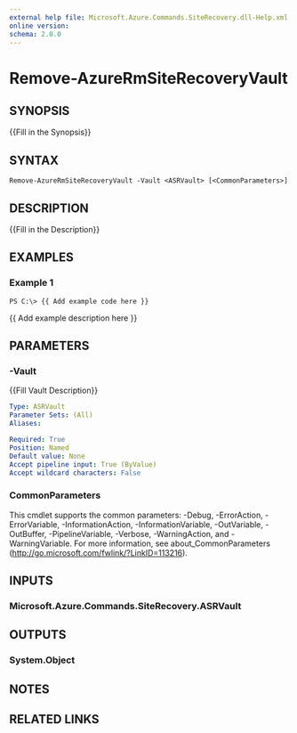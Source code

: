 ```yaml
---
external help file: Microsoft.Azure.Commands.SiteRecovery.dll-Help.xml
online version: 
schema: 2.0.0
---
```


# Remove-AzureRmSiteRecoveryVault

## SYNOPSIS
{{Fill in the Synopsis}}

## SYNTAX

```
Remove-AzureRmSiteRecoveryVault -Vault <ASRVault> [<CommonParameters>]
```

## DESCRIPTION
{{Fill in the Description}}

## EXAMPLES

### Example 1
```
PS C:\> {{ Add example code here }}
```

{{ Add example description here }}

## PARAMETERS

### -Vault
{{Fill Vault Description}}

```yaml
Type: ASRVault
Parameter Sets: (All)
Aliases: 

Required: True
Position: Named
Default value: None
Accept pipeline input: True (ByValue)
Accept wildcard characters: False
```

### CommonParameters
This cmdlet supports the common parameters: -Debug, -ErrorAction, -ErrorVariable, -InformationAction, -InformationVariable, -OutVariable, -OutBuffer, -PipelineVariable, -Verbose, -WarningAction, and -WarningVariable. For more information, see about_CommonParameters (http://go.microsoft.com/fwlink/?LinkID=113216).

## INPUTS

### Microsoft.Azure.Commands.SiteRecovery.ASRVault

## OUTPUTS

### System.Object

## NOTES

## RELATED LINKS

